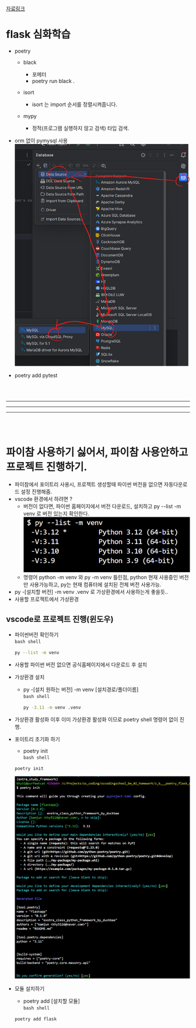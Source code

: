 [자료링크](https://brass-alder-325.notion.site/Flask-72f6d347e574400b9c516e9583b68165)  

# flask 심화학습  
- poetry  

  - black  
    - 포메터  
    - poetry run black .  

  - isort  
    - isort 는 import 순서를 정렬시켜줍니다.  

  - mypy  
    - 정적(프로그램 실행하지 않고 검색) 타입 검색.  


- orm 없이 pymysql 사용  
![alt text](images/markdown-image.png)


- poetry add pytest  

<br>  
<br>  

---
---
---

<br>  
<br>  

# 파이참 사용하기 싫어서, 파이참 사용안하고 프로젝트 진행하기.  
- 파이참에서 포이트리 사용시, 프로젝트 생성할때 파이썬 버전을 없으면 자동다운로드 설정 진행해줌.  
- vscode 환경에서 하려면 ?  
  - 버전이 없다면, 파이썬 홈페이지에서 버전 다운로드, 설치하고 py --list -m venv 로 버전 있는지 확인한다.  
  ![alt text](images/markdown-image-1.png)  
  - 명령어 python -m venv 와 py -m venv 틀린점, python 현재 사용중인 버전만 사용가능하고, py는 현재 컴퓨터에 설치된 전체 버전 사용가능.  
- py -[설치할 버전] -m venv .venv 로 가상환경에서 사용하는게 좋을듯..
- 사용할 프로젝트에서 가상환경 

## vscode로 프로젝트 진행(윈도우)  
- 파이썬버전 확인하기  
  `bash shell`
  ```bash  
  py --list -m venv  
  ```  
- 사용할 파이썬 버전 없으면 공식홈페이지에서 다운로드 후 설치  

- 가상환경 설치  
  - py -[설치 원하는 버전] -m venv [설치경로/폴더이름]  
    `bash shell`
    ```bash  
    py -3.11 -m venv .venv  
    ```

- 가상환경 활성화 이후 이미 가상환경 활성화 이므로 poetry shell 명령어 없이 진행.  
- 포이트리 초기화 하기  
  - poetry init  
  `bash shell`
  ```bash  
  poetry init  
  ```  
  ![alt text](images/markdown-image-2.png)  
  
- 모듈 설치하기  
  - poetry add [설치할 모듈]  
  `bash shell`
  ```bash  
  poetry add flask  
  ```
